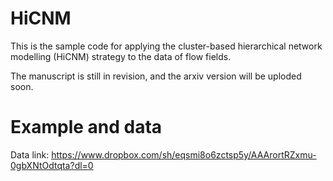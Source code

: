 # HiCNM
This is the sample code for applying the cluster-based hierarchical network modelling (HiCNM) strategy to the data of flow fields. 

The manuscript is still in revision, and the arxiv version will be uploded soon.

# Example and data
Data link: https://www.dropbox.com/sh/eqsmi8o6zctsp5y/AAArortRZxmu-0gbXNtOdtqta?dl=0
